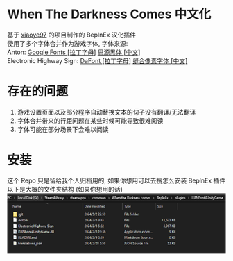 # When The Darkness Comes 中文化
基于 [xiaoye97](https://github.com/xiaoye97/I18NFont4UnityGame) 的项目制作的 BeplnEx 汉化插件  
使用了多个字体合并作为游戏字体, 字体来源:  
Anton: [Google Fonts \[拉丁字母\]](https://fonts.google.com/specimen/Anton) [思源黑体 \[中文\]](https://github.com/adobe-fonts/source-han-sans)  
Electronic Highway Sign: [DaFont \[拉丁字母\]](https://www.dafont.com/electronic-highway-sign.font) [缝合像素字体 \[中文\]](https://github.com/TakWolf/fusion-pixel-font)

# 存在的问题
  1. 游戏设置页面以及部分程序自动替换文本的句子没有翻译/无法翻译
  2. 字体合并带来的行距问题在某些时候可能导致很难阅读
  3. 字体可能在部分场景下会难以阅读

# 安装
这个 Repo 只是留给我个人归档用的, 如果你想用可以去搜怎么安装 BeplnEx 插件
以下是大概的文件夹结构 (如果你想用的话)
![文件结构](/folder_structure.png)